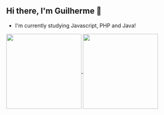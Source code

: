 ## Hi there, I'm Guilherme 👋

- I'm currently studying Javascript, PHP and Java!

<a href="https://github.com/GuilhermeFiedler/github-readme-stats">
 <img height=200 align="center" src="https://github-readme-stats.vercel.app/api?username=GuilhermeFiedler&show_icons=true&theme=tokyonight&hide_rank=true" />
<img height=200 align="center" src="https://github-readme-stats.vercel.app/api/top-langs/?username=GuilhermeFiedler&layout=donut&theme=tokyonight" />
</a>

<!--
**GuilhermeFiedler/GuilhermeFiedler** is a ✨ _special_ ✨ repository because its `README.md` (this file) appears on your GitHub profile.

![Guilherme's GitHub stats](https://github-readme-stats.vercel.app/api?username=GuilhermeFiedler&show_icons=true&theme=tokyonight)
![Top Langs](https://github-readme-stats.vercel.app/api/top-langs/?username=GuilhermeFiedler&layout=donut&theme=tokyonight)

Here are some ideas to get you started:

- 🔭 I’m currently working on ...
- 🌱 I’m currently learning ...
- 👯 I’m looking to collaborate on ...
- 🤔 I’m looking for help with ...
- 💬 Ask me about ...
- 📫 How to reach me: ...
- 😄 Pronouns: ...
- ⚡ Fun fact: ...
-->
